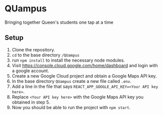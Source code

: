 # QUampus

Bringing together Queen's students one tap at a time

## Setup

1. Clone the repository.
2. `cd` to the base directory `/QUampus`
3. run `npm install` to install the necessary node modules.
4. Visit https://console.cloud.google.com/home/dashboard and login with a google account.
5. Create a new Google Cloud project and obtain a Google Maps API key.
6. In the base directory `QUampus` create a new file called `.env`.
7. Add a line in the file that says `REACT_APP_GOOGLE_API_KEY=<Your API key here>`.
8. Replace `<Your API key here>` with the Google Maps API key you obtained in step 5.
9. Now you should be able to run the project with `npm start`.
